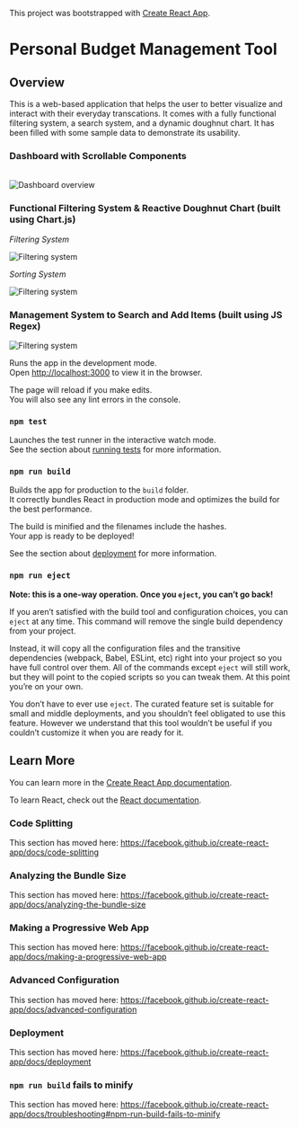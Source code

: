 This project was bootstrapped with [Create React App](https://github.com/facebook/create-react-app).

Personal Budget Management Tool
===============================
## Overview
This is a web-based application that helps the user to better visualize and interact with their everyday transcations. It comes with a fully functional filtering system, a search system, and a dynamic doughnut chart. It has been filled with some sample data to demonstrate its usability.  

### Dashboard with Scrollable Components

<br />

<img src="https://media.giphy.com/media/xiS3fe3yjHLrf9qyBO/giphy.gif" title="Dashboard overview" />

<br />

### Functional Filtering System & Reactive Doughnut Chart (built using Chart.js) 

*Filtering System*

<img src="https://media.giphy.com/media/rJbkxzN4IpWztwmWs7/giphy.gif" title="Filtering system" />

*Sorting System*

<img src="https://media.giphy.com/media/d0XPT8Qw3VTsONg5q8/giphy.gif" title="Filtering system" />

### Management System to Search and Add Items (built using JS Regex)

<img src="https://media.giphy.com/media/rJbkxzN4IpWztwmWs7/giphy.gif" title="Filtering system" />



Runs the app in the development mode.<br />
Open [http://localhost:3000](http://localhost:3000) to view it in the browser.

The page will reload if you make edits.<br />
You will also see any lint errors in the console.

### `npm test`

Launches the test runner in the interactive watch mode.<br />
See the section about [running tests](https://facebook.github.io/create-react-app/docs/running-tests) for more information.

### `npm run build`

Builds the app for production to the `build` folder.<br />
It correctly bundles React in production mode and optimizes the build for the best performance.

The build is minified and the filenames include the hashes.<br />
Your app is ready to be deployed!

See the section about [deployment](https://facebook.github.io/create-react-app/docs/deployment) for more information.

### `npm run eject`

**Note: this is a one-way operation. Once you `eject`, you can’t go back!**

If you aren’t satisfied with the build tool and configuration choices, you can `eject` at any time. This command will remove the single build dependency from your project.

Instead, it will copy all the configuration files and the transitive dependencies (webpack, Babel, ESLint, etc) right into your project so you have full control over them. All of the commands except `eject` will still work, but they will point to the copied scripts so you can tweak them. At this point you’re on your own.

You don’t have to ever use `eject`. The curated feature set is suitable for small and middle deployments, and you shouldn’t feel obligated to use this feature. However we understand that this tool wouldn’t be useful if you couldn’t customize it when you are ready for it.

## Learn More

You can learn more in the [Create React App documentation](https://facebook.github.io/create-react-app/docs/getting-started).

To learn React, check out the [React documentation](https://reactjs.org/).

### Code Splitting

This section has moved here: https://facebook.github.io/create-react-app/docs/code-splitting

### Analyzing the Bundle Size

This section has moved here: https://facebook.github.io/create-react-app/docs/analyzing-the-bundle-size

### Making a Progressive Web App

This section has moved here: https://facebook.github.io/create-react-app/docs/making-a-progressive-web-app

### Advanced Configuration

This section has moved here: https://facebook.github.io/create-react-app/docs/advanced-configuration

### Deployment

This section has moved here: https://facebook.github.io/create-react-app/docs/deployment

### `npm run build` fails to minify

This section has moved here: https://facebook.github.io/create-react-app/docs/troubleshooting#npm-run-build-fails-to-minify
